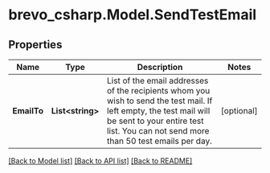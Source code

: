 # brevo_csharp.Model.SendTestEmail
## Properties

Name | Type | Description | Notes
------------ | ------------- | ------------- | -------------
**EmailTo** | **List&lt;string&gt;** | List of the email addresses of the recipients whom you wish to send the test mail. If left empty, the test mail will be sent to your entire test list. You can not send more than 50 test emails per day. | [optional] 

[[Back to Model list]](../README.md#documentation-for-models) [[Back to API list]](../README.md#documentation-for-api-endpoints) [[Back to README]](../README.md)

